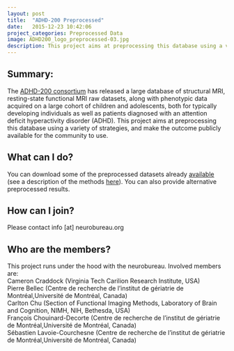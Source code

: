 ```yaml
---
layout: post
title:  "ADHD-200 Preprocessed"
date:   2015-12-23 10:42:06
project_categories: Preprocessed Data
image: ADHD200_logo_preprocessed-03.jpg
description: This project aims at preprocessing this database using a variety of strategies, and make the outcome publicly available for the community to use.
---
```

## Summary:
The [ADHD-200 consortium](http://fcon_1000.projects.nitrc.org/indi/adhd200/) has released a large database of structural MRI, resting-state functional MRI raw datasets, along with phenotypic data acquired on a large cohort of children and adolescents, both for typically developing individuals as well as patients diagnosed with an attention deficit hyperactivity disorder (ADHD). This project aims at preprocessing this database using a variety of strategies, and make the outcome publicly available for the community to use.

## What can I do?  
You can download some of the preprocessed datasets already [available](http://www.nitrc.org/frs/?group_id=383) (see a description of the methods [here](http://www.nitrc.org/plugins/mwiki/index.php/neurobureau:ADHDpreproc)). You can also provide alternative preprocessed results.

## How can I join?
Please contact info [at] neurobureau.org

## Who are the members?
This project runs under the hood with the neurobureau. Involved members are:  
Cameron Craddock (Virginia Tech Carilion Research Institute, USA)  
Pierre Bellec (Centre de recherche de l’institut de gériatrie de Montréal,Université de Montréal, Canada)  
Carlton Chu (Section of Functional Imaging Methods, Laboratory of Brain and Cognition, NIMH, NIH, Bethesda, USA)  
François Chouinard-Decorte (Centre de recherche de l’institut de gériatrie de Montréal,Université de Montréal, Canada)  
Sébastien Lavoie-Courchesne (Centre de recherche de l’institut de gériatrie de Montréal,Université de Montréal, Canada)  
